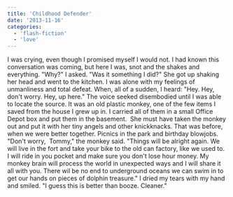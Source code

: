 ```yaml
---
title: 'Childhood Defender'
date: '2013-11-16'
categories:
  - 'flash-fiction'
  - 'love'
---
```


I was crying, even though I promised myself I would not. I had known this
conversation was coming, but here I was, snot and the shakes and everything.
"Why?" I asked. "Was it something I did?" She got up shaking her head and went
to the kitchen. I was alone with my feelings of unmanliness and total defeat.
When, all of a sudden, I heard: "Hey. Hey, don't worry. Hey, up here." The voice
seeked disembodied until I was able to locate the source. It was an old plastic
monkey, one of the few items I saved from the house I grew up in. I carried all
of them in a small Office Depot box and put them in the basement.  She must have
taken the monkey out and put it with her tiny angels and other knickknacks. That
was before, when we were better together. Picnics in the park and birthday
blowjobs. "Don't worry,  Tommy," the monkey said. "Things will be alright again.
We will live in the fort and take your bike to the old can factory, like we used
to. I will ride in you pocket and make sure you don't lose hour money. My monkey
brain will process the world in unexpected ways and I will share it all with
you. There wil be no end to underground oceans we can swim in to get our hands
on pieces of dolphin treasure." I dried my tears with my hand and smiled. "I
guess this is better than booze. Cleaner."


<!-- truncate -->

